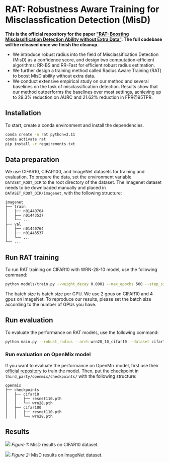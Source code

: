 # RAT: Robustness Aware Training for Misclassfication Detection (MisD)
**This is the official repository for the paper ["RAT: Boosting Misclassification Detection Ability without Extra Data"](https://arxiv.org/abs/2503.14783).
The full codebase will be released once we finish the cleanup.**
* We introduce robust radius into the field of Misclassification Detection (MisD) as a confidence score, and design two computation-efficient algorithms: RR-BS and RR-Fast for efficient robust radius estimation.
* We further design a training method called Radius Aware Training (RAT) to boost MisD ability without extra data. 
* We conduct extensive empirical study on our method and several baselines on the task of misclassification detection. Results show that our method outperforms the baselines over most settings, achieving up to 29.3% reduction on AURC and 21.62% reduction in FPR@95TPR.

## Installation
To start, create a conda environment and install the dependencies.
```bash
conda create -n rat python=3.11
conda activate rat
pip install -r requirements.txt
```

## Data preparation
We use CIFAR10, CIFAR100, and ImageNet datasets for training and evaluation.
To prepare the data, set the environment variable `DATASET_ROOT_DIR` to the root directory of the dataset.
The imagenet dataset needs to be downloaded manually and placed in `DATASET_ROOT_DIR/imagenet`, with the following structure:
```
imagenet
├── train
│   ├── n01440764
│   ├── n01443537
│   └── ...
├── val
│   ├── n01440764
│   ├── n01443537
│   └── ...
└── ...
```

## Run RAT training
To run RAT training on CIFAR10 with WRN-28-10 model, use the following command:
```bash
python models/train.py --weight_decay 0.0001 --max_epochs 500 --step_size 0.001 --batch_size 64 --scheduler cosine --ori_lam 1.0 --flex_direction --learning_rate 0.2 --dataset cifar10 --model wrn28_10_cifar10 --from_scratch --optimizer sgd --mixup --mixup_alpha 1.0 --final_epochs_no_mixup 10 --warmup_epochs 5
```
The batch size is batch size per GPU. We use 2 gpus on CIFAR10 and 4 gpus on ImageNet. To reproduce our results,
please set the batch size according to the number of GPUs you have.

## Run evaluation
To evaluate the performance on RAT models, use the following command:
```bash
python main.py --robust_radius --arch wrn28_10_cifar10 --dataset cifar10 --confid_scores MSR ODIN RR_fast --perturb_level -1 --n_exp 3 --data-parallel --ckpt <path_to_checkpoint>
```

### Run evaluation on OpenMix model
If you want to evaluate the performance on OpenMix model, first use their [official repository](https://github.com/Impression2805/OpenMix) to train the model.
Then, put the checkpoint in `third_party/openmix/checkpoints/` with the following structure:
```
openmix
├── checkpoints
│   ├── cifar10
│   │   ├── resnet110.pth
│   │   └── wrn28.pth
│   ├── cifar100
│   │   ├── resnet110.pth
│   │   └── wrn28.pth
```


## Results

![](https://github.com/user-attachments/assets/b36f7c8c-be2d-4511-b27e-0a09773dfbea)
*Figure 1:* MisD results on CIFAR10 dataset.

![](https://github.com/user-attachments/assets/26e5d172-939f-43f1-a4c8-19fd3e2d5007)
*Figure 2:* MisD results on ImageNet dataset.
